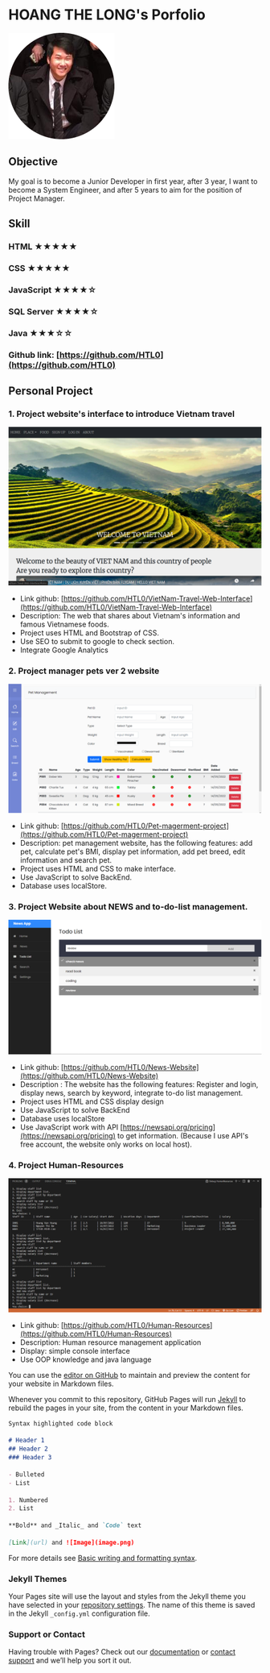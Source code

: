 # HOANG THE LONG's Porfolio
![Image](image/image.png)
## Objective
My goal is to become a Junior Developer in first year, after 3 year, I want to become a System Engineer, and after 5 years to aim for the position of Project Manager.

## Skill
### HTML ★★★★★
### CSS ★★★★★
### JavaScript ★★★★☆
### SQL Server ★★★★☆
### Java ★★★☆☆
### Github link: [https://github.com/HTL0](https://github.com/HTL0)


## Personal Project
### 1. Project website's interface to introduce Vietnam travel
![image](image/Vietnam-Travel.png)
- Link github: [https://github.com/HTL0/VietNam-Travel-Web-Interface](https://github.com/HTL0/VietNam-Travel-Web-Interface)
- Description: The web that shares about Vietnam's information and famous Vietnamese foods.
- Project uses HTML and Bootstrap of CSS.
- Use SEO to submit to google to check section.
- Integrate Google Analytics

### 2. Project manager pets ver 2 website
![image](image/Pet-Management.png)
- Link github: [https://github.com/HTL0/Pet-magerment-project](https://github.com/HTL0/Pet-magerment-project)
- Description: pet management website, has the following features: add pet, calculate pet's BMI, display pet information, add pet breed, edit information and search pet.
- Project uses HTML and CSS to make interface.
- Use JavaScript to solve BackEnd.
- Database uses localStore.

### 3. Project Website about NEWS and to-do-list management.
![image](image/News-and-Todo-List.png)
- Link github: [https://github.com/HTL0/News-Website](https://github.com/HTL0/News-Website)
- Description : The website has the following features: Register and login, display news, search by keyword, integrate to-do list management.
- Project uses HTML and CSS display design
- Use JavaScript to solve BackEnd
- Database uses localStore
- Use JavaScript work with API [https://newsapi.org/pricing](https://newsapi.org/pricing) to get information. (Because I use API's free account, the website only works on local host).

### 4. Project Human-Resources
![image](image/Human-Resources.png)
- Link github: [https://github.com/HTL0/Human-Resources](https://github.com/HTL0/Human-Resources)
- Description: Human resource management application
- Display: simple console interface
- Use OOP knowledge and java language


You can use the [editor on GitHub](https://github.com/HTL0) to maintain and preview the content for your website in Markdown files.

Whenever you commit to this repository, GitHub Pages will run [Jekyll](https://jekyllrb.com/) to rebuild the pages in your site, from the content in your Markdown files.
```markdown
Syntax highlighted code block

# Header 1
## Header 2
### Header 3

- Bulleted
- List

1. Numbered
2. List

**Bold** and _Italic_ and `Code` text

[Link](url) and ![Image](image.png)
```

For more details see [Basic writing and formatting syntax](https://docs.github.com/en/github/writing-on-github/getting-started-with-writing-and-formatting-on-github/basic-writing-and-formatting-syntax).

### Jekyll Themes

Your Pages site will use the layout and styles from the Jekyll theme you have selected in your [repository settings](https://github.com/HTL0/HTL0/settings/pages). The name of this theme is saved in the Jekyll `_config.yml` configuration file.

### Support or Contact

Having trouble with Pages? Check out our [documentation](https://docs.github.com/categories/github-pages-basics/) or [contact support](https://support.github.com/contact) and we’ll help you sort it out.

